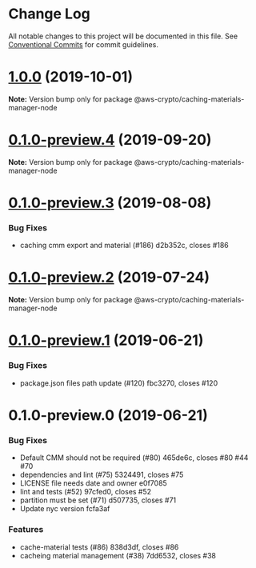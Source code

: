 # Change Log

All notable changes to this project will be documented in this file.
See [Conventional Commits](https://conventionalcommits.org) for commit guidelines.

# [1.0.0](/compare/@aws-crypto/caching-materials-manager-node@0.1.0-preview.4...@aws-crypto/caching-materials-manager-node@1.0.0) (2019-10-01)

**Note:** Version bump only for package @aws-crypto/caching-materials-manager-node





# [0.1.0-preview.4](/compare/@aws-crypto/caching-materials-manager-node@0.1.0-preview.3...@aws-crypto/caching-materials-manager-node@0.1.0-preview.4) (2019-09-20)

**Note:** Version bump only for package @aws-crypto/caching-materials-manager-node





# [0.1.0-preview.3](/compare/@aws-crypto/caching-materials-manager-node@0.1.0-preview.2...@aws-crypto/caching-materials-manager-node@0.1.0-preview.3) (2019-08-08)


### Bug Fixes

* caching cmm export and material (#186) d2b352c, closes #186





# [0.1.0-preview.2](/compare/@aws-crypto/caching-materials-manager-node@0.1.0-preview.1...@aws-crypto/caching-materials-manager-node@0.1.0-preview.2) (2019-07-24)

**Note:** Version bump only for package @aws-crypto/caching-materials-manager-node





# [0.1.0-preview.1](/compare/@aws-crypto/caching-materials-manager-node@0.1.0-preview.0...@aws-crypto/caching-materials-manager-node@0.1.0-preview.1) (2019-06-21)


### Bug Fixes

* package.json files path update (#120) fbc3270, closes #120





# 0.1.0-preview.0 (2019-06-21)


### Bug Fixes

* Default CMM should not be required (#80) 465de6c, closes #80 #44 #70
* dependencies and lint (#75) 5324491, closes #75
* LICENSE file needs date and owner e0f7085
* lint and tests (#52) 97cfed0, closes #52
* partition must be set (#71) d507735, closes #71
* Update nyc version fcfa3af


### Features

* cache-material tests (#86) 838d3df, closes #86
* cacheing material management (#38) 7dd6532, closes #38
